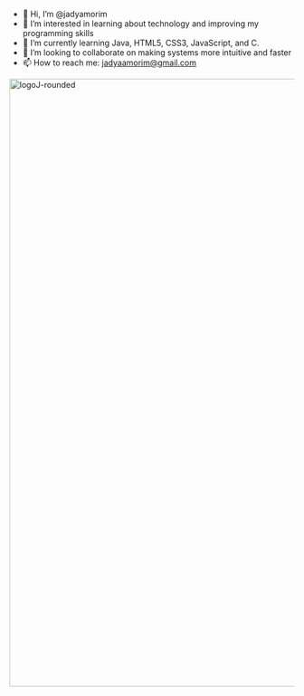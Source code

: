 - 👋 Hi, I’m @jadyamorim
- 👀 I’m interested in learning about technology and improving my programming skills
- 🌱 I’m currently learning Java, HTML5, CSS3, JavaScript, and C.  
- 💞️ I’m looking to collaborate on making systems more intuitive and faster
- 📫 How to reach me: jadyaamorim@gmail.com

<!---
jadyamorim/jadyamorim is a ✨ special ✨ repository because its `README.md` (this file) appears on your GitHub profile.
You can click the Preview link to take a look at your changes.
--->
<img width="1073" alt="logoJ-rounded" src="https://user-images.githubusercontent.com/88472254/155241803-a39ec441-cfc2-4d90-a51f-aa2ee200b6fc.png">
